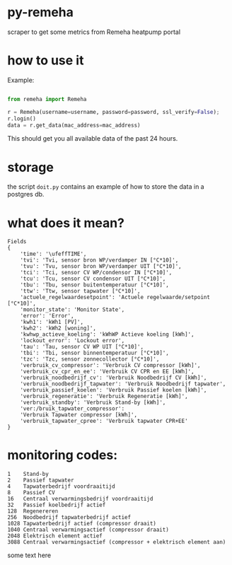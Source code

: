# py-remeha
scraper to get some metrics from Remeha heatpump portal


# how to use it


Example:
```python

from remeha import Remeha

r = Remeha(username=username, password=password, ssl_verify=False);
r.login()
data = r.get_data(mac_address=mac_address)

```

This should get you all available data of the past 24 hours.

# storage
the script `doit.py` contains an example of how to store the data in a postgres db.


# what does it mean?
```
Fields
{
    'time': '\ufeffTIME', 
    'tvi': 'Tvi, sensor bron WP/verdamper IN [°C*10]', 
    'tvu': 'Tvu, sensor bron WP/verdamper UIT [°C*10]', 
    'tci': 'Tci, sensor CV WP/condensor IN [°C*10]', 
    'tcu': 'Tcu, sensor CV condensor UIT [°C*10]', 
    'tbu': 'Tbu, sensor buitentemperatuur [°C*10]', 
    'ttw': 'Ttw, sensor tapwater [°C*10]', 
    'actuele_regelwaardesetpoint': 'Actuele regelwaarde/setpoint [°C*10]', 
    'monitor_state': 'Monitor State', 
    'error': 'Error', 
    'kwh1': 'kWh1 [PV]', 
    'kwh2': 'kWh2 [woning]', 
    'kwhwp_actieve_koeling': 'kWhWP Actieve koeling [kWh]', 
    'lockout_error': 'Lockout error', 
    'tau': 'Tau, sensor CV WP UIT [°C*10]', 
    'tbi': 'Tbi, sensor binnentemperatuur [°C*10]', 
    'tzc': 'Tzc, sensor zonnecollector [°C*10]', 
    'verbruik_cv_compressor': 'Verbruik CV compressor [kWh]', 
    'verbruik_cv_cpr_en_ee': 'Verbruik CV CPR en EE [kWh]', 
    'verbruik_noodbedrijf_cv': 'Verbruik Noodbedrijf CV [kWh]', 
    'verbruik_noodbedrijf_tapwater': 'Verbruik Noodbedrijf tapwater', 
    'verbruik_passief_koelen': 'Verbruik Passief koelen [kWh]', 
    'verbruik_regeneratie': 'Verbruik Regeneratie [kWh]', 
    'verbruik_standby': 'Verbruik Stand-by [kWh]', 
    'ver:/bruik_tapwater_compressor': 
    'Verbruik Tapwater compressor [kWh]', 
    'verbruik_tapwater_cpree': 'Verbruik tapwater CPR+EE'
}

```

# monitoring codes:
```
1    Stand-by
2    Passief tapwater
4    Tapwaterbedrijf voordraaitijd
8    Passief CV
16   Centraal verwarmingsbedrijf voordraaitijd
32   Passief koelbedrijf actief
128  Regenereren
256  Noodbedrijf tapwaterbedrijf actief
1028 Tapwaterbedrijf actief (compressor draait)
1040 Centraal verwarmingsactief (compressor draait)
2048 Elektrisch element actief
3088 Centraal verwarmingsactief (compressor + elektrisch element aan)

```


some text here
